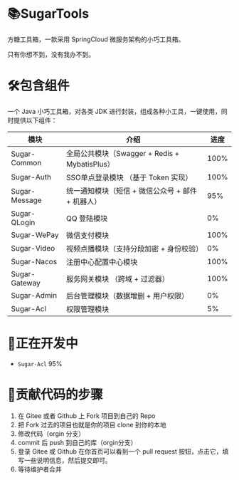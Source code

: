 # 📚SugarTools
方糖工具箱，一款采用 SpringCloud 微服务架构的小巧工具箱。

只有你想不到，没有我办不到。

# 🛠️包含组件
一个 Java 小巧工具箱，对各类 JDK 进行封装，组成各种小工具，一键使用，同时提供以下组件：

| 模块            | 介绍                                    | 进度   |
|---------------|---------------------------------------|------|
| Sugar-Common  | 全局公共模块（Swagger + Redis + MybatisPlus） | 100% |
| Sugar-Auth    | SSO单点登录模块 （基于 Token 实现）               | 100% |
| Sugar-Message | 统一通知模块（短信 + 微信公众号 + 邮件 + 机器人）         | 95%  |
| Sugar-QLogin  | QQ 登陆模块                               | 0%   |
| Sugar-WePay   | 微信支付模块                                | 100% |
| Sugar-Video   | 视频点播模块（支持分段加密 + 身份校验）                 | 0%   |
| Sugar-Nacos   | 注册中心配置中心模块                            | 100% |
| Sugar-Gateway | 服务网关模块  （跨域 + 过滤器）                    | 100% |
| Sugar-Admin   | 后台管理模块（数据增删 + 用户权限）                   | 0%   | 
| Sugar-Acl     | 权限管理模块                                | 5%   |

# 🎁正在开发中
- `Sugar-Acl` 95%


# 🧬贡献代码的步骤
1. 在 Gitee 或者 Github 上 Fork 项目到自己的 Repo
2. 把 Fork 过去的项目也就是你的项目 clone 到你的本地
3. 修改代码（orgin 分支）
4. commit 后 push 到自己的库（orgin分支）
5. 登录 Gitee 或 Github 在你首页可以看到一个 pull request 按钮，点击它，填写一些说明信息，然后提交即可。
6. 等待维护者合并